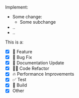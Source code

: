 Implement:

- Some change:
  - Some subchange
- ..
- ..

This is a:

- [x] 🍕 Feature
- [x] 🐛 Bug Fix
- [x] 📝 Documentation Update
- [x] 🧑‍💻 Code Refactor
- [x] 🔥 Performance Improvements
- [x] ✅ Test
- [x] 🤖 Build
- [x] Other
